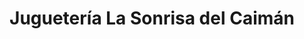 ---
title: "Juguetería La Sonrisa del Caimán"
url: /santacruz-de-la-sierra/jugueteria-la-sonrisa-del-caiman/
shop: juguetes
---